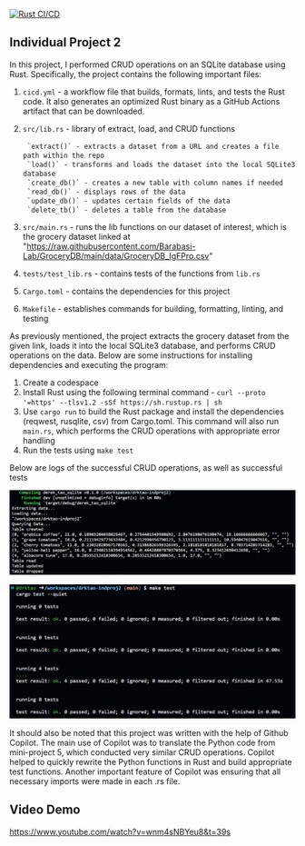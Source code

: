 [![Rust CI/CD](https://github.com/nogibjj/drktao-indproj2/actions/workflows/cicd.yml/badge.svg)](https://github.com/nogibjj/drktao-indproj2/actions/workflows/cicd.yml)
## Individual Project 2
In this project, I performed CRUD operations on an SQLite database using Rust. Specifically, the project contains the following important files:
1. `cicd.yml` - a workflow file that builds, formats, lints, and tests the Rust code. It also generates an optimized Rust binary as a GitHub Actions artifact that can be downloaded.
2. `src/lib.rs` - library of extract, load, and CRUD functions

        `extract()` - extracts a dataset from a URL and creates a file path within the repo
        `load()` - transforms and loads the dataset into the local SQLite3 database
        `create_db()` - creates a new table with column names if needed
        `read_db()` - displays rows of the data
        `update_db()` - updates certain fields of the data
        `delete_tb()` - deletes a table from the database

3. `src/main.rs` - runs the lib functions on our dataset of interest, which is the grocery dataset linked at "https://raw.githubusercontent.com/Barabasi-Lab/GroceryDB/main/data/GroceryDB_IgFPro.csv"
4. `tests/test_lib.rs` - contains tests of the functions from `lib.rs`
5. `Cargo.toml` - contains the dependencies for this project
6. `Makefile` - establishes commands for building, formatting, linting, and testing

As previously mentioned, the project extracts the grocery dataset from the given link, loads it into the local SQLite3 database, and performs CRUD operations on the data. Below are some instructions for installing dependencies and executing the program:

1. Create a codespace
2. Install Rust using the following terminal command - `curl --proto '=https' --tlsv1.2 -sSf https://sh.rustup.rs | sh`
3. Use `cargo run` to build the Rust package and install the dependencies (reqwest, rusqlite, csv) from Cargo.toml. This command will also run `main.rs`, which performs the CRUD operations with appropriate error handling
4. Run the tests using `make test`

Below are logs of the successful CRUD operations, as well as successful tests

![Alt text](main-run.png)

![Alt text](rust-tests.png)

It should also be noted that this project was written with the help of Github Copilot. The main use of Copilot was to translate the Python code from mini-project 5, which conducted very similar CRUD operations. Copilot helped to quickly rewrite the Python functions in Rust and build appropriate test functions. Another important feature of Copilot was ensuring that all necessary imports were made in each .rs file. 

## Video Demo
https://www.youtube.com/watch?v=wnm4sNBYeu8&t=39s

